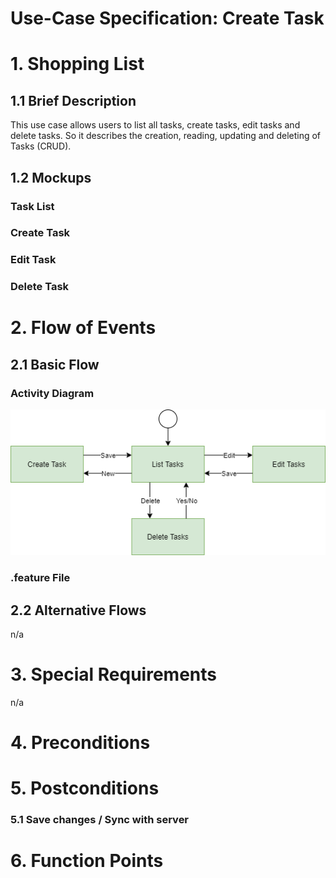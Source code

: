 # Use-Case Specification: Create Task

# 1. Shopping List

## 1.1 Brief Description
This use case allows users to list all tasks, create tasks, edit tasks and delete tasks. So it describes the creation, reading, updating and deleting of Tasks (CRUD).




## 1.2 Mockups
### Task List
### Create Task
### Edit Task
### Delete Task




# 2. Flow of Events

## 2.1 Basic Flow

### Activity Diagram

![Activity Diagram](AC_Crud_Create_Task.png)

### .feature File



## 2.2 Alternative Flows
n/a

# 3. Special Requirements
n/a

# 4. Preconditions


# 5. Postconditions

### 5.1 Save changes / Sync with server


# 6. Function Points
